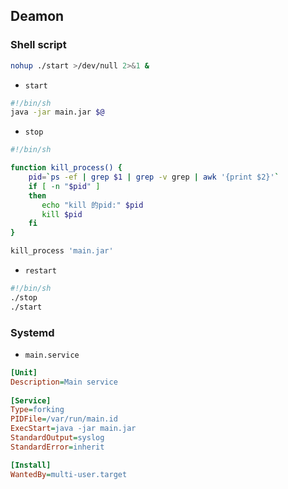 ## Deamon

### Shell script

```sh
nohup ./start >/dev/null 2>&1 &
```

- `start`

```sh
#!/bin/sh
java -jar main.jar $@
```

- `stop`

```sh
#!/bin/sh

function kill_process() {
    pid=`ps -ef | grep $1 | grep -v grep | awk '{print $2}'`
    if [ -n "$pid" ]
    then
       echo "kill 的pid:" $pid
       kill $pid
    fi
}

kill_process 'main.jar'
```

- `restart`

```sh
#!/bin/sh
./stop
./start
```

### Systemd

- `main.service`

```ini
[Unit]
Description=Main service
                                                                                                                    
[Service]
Type=forking
PIDFile=/var/run/main.id
ExecStart=java -jar main.jar
StandardOutput=syslog
StandardError=inherit

[Install]
WantedBy=multi-user.target
```

